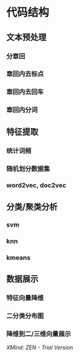 # 代码结构

## 文本预处理

### 分章回

### 章回内去标点

### 章回内去回车

### 章回内分词

## 特征提取

### 统计词频

### 随机划分数据集

### word2vec, doc2vec

## 分类/聚类分析

### svm

### knn

### kmeans

## 数据展示

### 特征向量降维

### 二分类分布图

### 降维到二/三维向量展示

*XMind: ZEN - Trial Version*